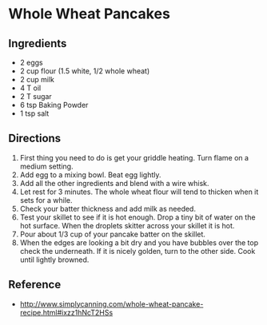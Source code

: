 # Whole Wheat Pancakes

## Ingredients
* 2 eggs
* 2 cup flour (1.5 white, 1/2 whole wheat)
* 2 cup milk
* 4 T oil
* 2 T sugar
* 6 tsp Baking Powder
* 1 tsp salt

## Directions
1. First thing you need to do is get your griddle heating. Turn flame on a medium setting.
2. Add egg to a mixing bowl. Beat egg lightly.
3. Add all the other ingredients and blend with a wire whisk.
4. Let rest for 3 minutes. The whole wheat flour will tend to thicken when it sets for a while.
5. Check your batter thickness and add milk as needed.
6. Test your skillet to see if it is hot enough. Drop a tiny bit of water on the hot surface. When the droplets skitter across your skillet it is hot.
7. Pour about 1/3 cup of your pancake batter on the skillet.
8. When the edges are looking a bit dry and you have bubbles over the top check the underneath. If it is nicely golden, turn to the other side. Cook until lightly browned.

## Reference
* <http://www.simplycanning.com/whole-wheat-pancake-recipe.html#ixzz1hNcT2HSs>
